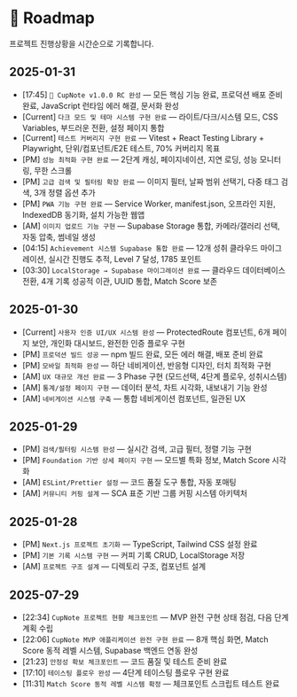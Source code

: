 # 📍 Roadmap

프로젝트 진행상황을 시간순으로 기록합니다.

## 2025-01-31

- [17:45] `🎯 CupNote v1.0.0 RC 완성` — 모든 핵심 기능 완료, 프로덕션 배포 준비 완료, JavaScript 런타임 에러 해결, 문서화 완성
- [Current] `다크 모드 및 테마 시스템 구현 완료` — 라이트/다크/시스템 모드, CSS Variables, 부드러운 전환, 설정 페이지 통합
- [Current] `테스트 커버리지 구현 완료` — Vitest + React Testing Library + Playwright, 단위/컴포넌트/E2E 테스트, 70% 커버리지 목표
- [PM] `성능 최적화 구현 완료` — 2단계 캐싱, 페이지네이션, 지연 로딩, 성능 모니터링, 무한 스크롤
- [PM] `고급 검색 및 필터링 확장 완료` — 이미지 필터, 날짜 범위 선택기, 다중 태그 검색, 3개 정렬 옵션 추가
- [PM] `PWA 기능 구현 완료` — Service Worker, manifest.json, 오프라인 지원, IndexedDB 동기화, 설치 가능한 웹앱
- [AM] `이미지 업로드 기능 구현` — Supabase Storage 통합, 카메라/갤러리 선택, 자동 압축, 썸네일 생성
- [04:15] `Achievement 시스템 Supabase 통합 완료` — 12개 성취 클라우드 마이그레이션, 실시간 진행도 추적, Level 7 달성, 1785 포인트
- [03:30] `LocalStorage → Supabase 마이그레이션 완료` — 클라우드 데이터베이스 전환, 4개 기록 성공적 이관, UUID 통합, Match Score 보존

## 2025-01-30

- [Current] `사용자 인증 UI/UX 시스템 완성` — ProtectedRoute 컴포넌트, 6개 페이지 보안, 개인화 대시보드, 완전한 인증 플로우 구현
- [PM] `프로덕션 빌드 성공` — npm 빌드 완료, 모든 에러 해결, 배포 준비 완료
- [PM] `모바일 최적화 완성` — 하단 네비게이션, 반응형 디자인, 터치 최적화 구현
- [AM] `UX 대규모 개선 완료` — 3 Phase 구현 (모드선택, 4단계 플로우, 성취시스템)
- [AM] `통계/설정 페이지 구현` — 데이터 분석, 차트 시각화, 내보내기 기능 완성
- [AM] `네비게이션 시스템 구축` — 통합 네비게이션 컴포넌트, 일관된 UX

## 2025-01-29

- [PM] `검색/필터링 시스템 완성` — 실시간 검색, 고급 필터, 정렬 기능 구현
- [PM] `Foundation 기반 상세 페이지 구현` — 모드별 특화 정보, Match Score 시각화
- [AM] `ESLint/Prettier 설정` — 코드 품질 도구 통합, 자동 포매팅
- [AM] `커뮤니티 커핑 설계` — SCA 표준 기반 그룹 커핑 시스템 아키텍처

## 2025-01-28

- [PM] `Next.js 프로젝트 초기화` — TypeScript, Tailwind CSS 설정 완료
- [PM] `기본 기록 시스템 구현` — 커피 기록 CRUD, LocalStorage 저장
- [AM] `프로젝트 구조 설계` — 디렉토리 구조, 컴포넌트 설계

## 2025-07-29

- [22:34] `CupNote 프로젝트 현황 체크포인트` — MVP 완전 구현 상태 점검, 다음 단계 계획 수립
- [22:06] `CupNote MVP 애플리케이션 완전 구현 완료` — 8개 핵심 화면, Match Score 동적 레벨 시스템, Supabase 백엔드 연동 완성
- [21:23] `안정성 확보 체크포인트` — 코드 품질 및 테스트 준비 완료
- [17:10] `테이스팅 플로우 완성` — 4단계 테이스팅 플로우 구현 완료
- [11:31] `Match Score 동적 레벨 시스템 확정` — 체크포인트 스크립트 테스트 완료

